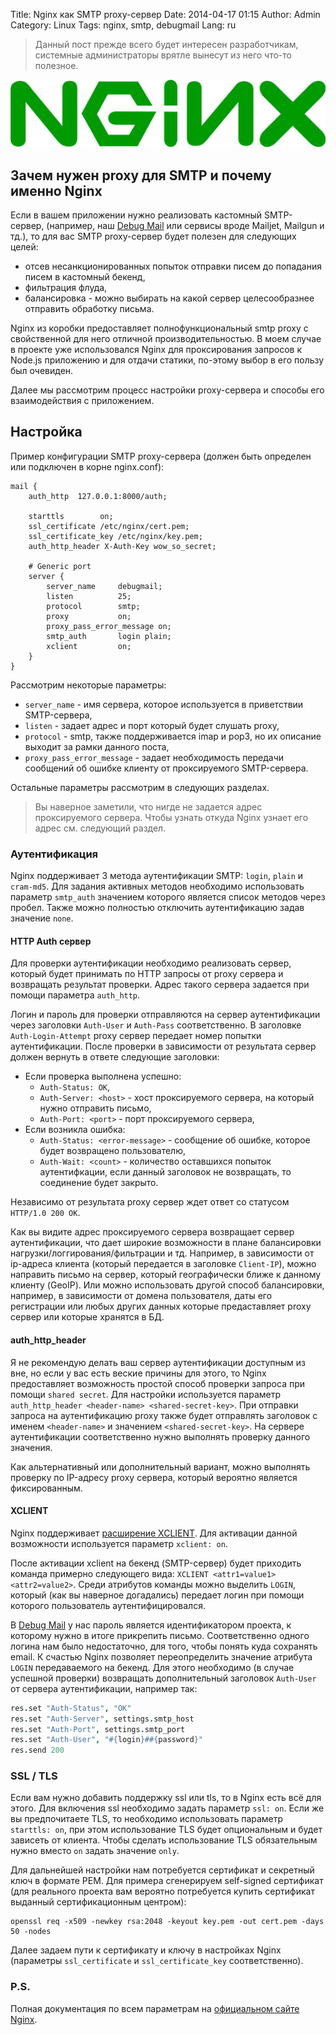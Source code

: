 Title: Nginx как SMTP proxy-сервер
Date: 2014-04-17 01:15
Author: Admin
Category: Linux
Tags: nginx, smtp, debugmail
Lang: ru

> Данный пост прежде всего будет интересен разработчикам, системные администраторы врятле вынесут из него что-то полезное.

![nginx-logo][]

Зачем нужен proxy для SMTP и почему именно Nginx
------------------------------------------------

Если в вашем приложении нужно реализовать кастомный SMTP-сервер, (например, наш [Debug Mail](http://debugmail.io/) или сервисы вроде Mailjet, Mailgun и тд.), то для вас SMTP proxy-сервер будет полезен для следующих целей:

 -  отсев несанкционированных попыток отправки писем до попадания писем в кастомный бекенд,
 -  фильтрация флуда,
 -  балансировка - можно выбирать на какой сервер целесообразнее отправить обработку письма.

Nginx из коробки предоставляет полнофункциональный smtp proxy с свойственной для него отличной производительностью. В моем случае в проекте уже использовался Nginx для проксирования запросов к Node.js приложению и для отдачи статики, по-этому выбор в его пользу был очевиден.

Далее мы рассмотрим процесс настройки proxy-сервера и способы его взаимодействия с приложением.

Настройка
---------

Пример конфигурации SMTP proxy-сервера (должен быть определен или подключен в корне nginx.conf):

```nginx
mail {
    auth_http  127.0.0.1:8000/auth;

    starttls        on;
    ssl_certificate /etc/nginx/cert.pem;
    ssl_certificate_key /etc/nginx/key.pem;
    auth_http_header X-Auth-Key wow_so_secret;

    # Generic port
    server {
        server_name     debugmail;
        listen          25;
        protocol        smtp;
        proxy           on;
        proxy_pass_error_message on;
        smtp_auth       login plain;
        xclient         on;
    }
}
```

Рассмотрим некоторые параметры:

 -  `server_name` - имя сервера, которое используется в приветствии SMTP-сервера,
 -  `listen` - задает адрес и порт который будет слушать proxy,
 -  `protocol` - smtp, также поддерживается imap и pop3, но их описание выходит за рамки данного поста,
 -  `proxy_pass_error_message` - задает необходимость передачи сообщений об ошибке клиенту от проксируемого SMTP-сервера.

Остальные параметры рассмотрим в следующих разделах.

> Вы наверное заметили, что нигде не задается адрес проксируемого сервера.
> Чтобы узнать откуда Nginx узнает его адрес см. следующий раздел.

### Аутентификация

Nginx поддерживает 3 метода аутентификации SMTP: `login`, `plain` и `cram-md5`. Для задания активных методов необходимо использовать параметр `smtp_auth` значением которого является список методов через пробел. Также можно полностью отключить аутентификацию задав значение `none`.

#### HTTP Auth сервер

Для проверки аутентификации необходимо реализовать сервер, который будет принимать по HTTP запросы от proxy сервера и возвращать результат проверки. Адрес такого сервера задается при помощи параметра `auth_http`.

Логин и пароль для проверки отправляются на сервер аутентификации через заголовки `Auth-User` и `Auth-Pass` соответственно. В заголовке `Auth-Login-Attempt` proxy сервер передает номер попытки аутентификации. После проверки в зависимости от результата сервер должен вернуть в ответе следующие заголовки:

 -  Если проверка выполнена успешно:
     -  `Auth-Status: OK`,
     -  `Auth-Server: <host>` - хост проксируемого сервера, на который нужно отправить письмо,
     -  `Auth-Port: <port>` - порт проксируемого сервера,
 -  Если возникла ошибка:
     -  `Auth-Status: <error-message>` - сообщение об ошибке, которое будет возвращено пользователю,
     -  `Auth-Wait: <count>` - количество оставшихся попыток аутентифкации, если данный заголовок не возвращать, то соединение будет закрыто.

Независимо от результата proxy сервер ждет ответ со статусом `HTTP/1.0 200 OK`.

Как вы видите адрес проксируемого сервера возвращает сервер аутентификации, что дает широкие возможности в плане балансировки нагрузки/логгирования/фильтрации и тд. Например, в зависимости от ip-адреса клиента (который передается в заголовке `Client-IP`), можно направить письмо на сервер, который географически ближе к данному клиенту (GeoIP). Или можно использовать другой способ балансировки, например, в зависимости от домена пользователя, даты его регистрации или любых других данных которые предаставляет proxy сервер или которые хранятся в БД.

#### auth_http_header

Я не рекомендую делать ваш сервер аутентификации доступным из вне, но если у вас есть веские причины для этого, то Nginx предоставляет возможность простой способ проверки запроса при помощи `shared secret`. Для настройки используется параметр `auth_http_header <header-name> <shared-secret-key>`. При отправки запроса на аутентификацию proxy также будет отправлять заголовок с именем `<header-name>` и значением `<shared-secret-key>`. На сервере аутентификации соответственно нужно выполнять проверку данного значения.

Как альтернативный или дополнительный вариант, можно выполнять проверку по IP-адресу proxy сервера, который вероятно является фиксированным.


#### XCLIENT

Nginx поддерживает [расширение XCLIENT](http://www.postfix.org/XCLIENT_README.html). Для активации данной возможности используется параметр `xclient: on`. 

После активации xclient на бекенд (SMTP-сервер) будет приходить команда примерно следующего вида: `XCLIENT <attr1=value1> <attr2=value2>`. Среди атрибутов команды можно выделить `LOGIN`, который (как вы наверное догадались) передает логин при помощи которого пользователь аутентифицировался.

В [Debug Mail](http://debugmail.io/) у нас пароль является идентификатором проекта, к которому нужно в итоге прикрепить письмо. Соответственно одного логина нам было недостаточно, для того, чтобы понять куда сохранять email. К счастью Nginx позволяет переопределить значение атрибута `LOGIN` передаваемого на бекенд. Для этого необходимо (в случае успешной проверки) возвращать дополнительный заголовок `Auth-User` от сервера аутентификации, например так:

```coffeescript
res.set "Auth-Status", "OK"
res.set "Auth-Server", settings.smtp_host
res.set "Auth-Port", settings.smtp_port
res.set "Auth-User", "#{login}##{password}"
res.send 200
```


### SSL / TLS

Если вам нужно добавить поддержку ssl или tls, то в Nginx есть всё для этого. Для включения ssl необходимо задать параметр `ssl: on`. Если же вы предпочитаете TLS, то необходимо использовать параметр `starttls: on`, при этом использование TLS будет опциональным и будет зависеть от клиента. Чтобы сделать использование TLS обязательным нужно вместо `on` задать значение `only`.

Для дальнейшей настройки нам потребуется сертификат и секретный ключ в формате PEM. Для примера сгенерируем self-signed сертификат (для реального проекта вам вероятно потребуется купить сертификат выданный сертификационным центром):

```
openssl req -x509 -newkey rsa:2048 -keyout key.pem -out cert.pem -days 50 -nodes
```

Далее задаем пути к сертификату и ключу в настройках Nginx (параметры `ssl_certificate` и `ssl_certificate_key` соответственно).


### P.S.

Полная документация по всем параметрам на [официальном сайте Nginx](http://nginx.org/ru/docs/).


  [nginx-logo]: /media/2014/4/nginx.jpg
    "Nginx"
